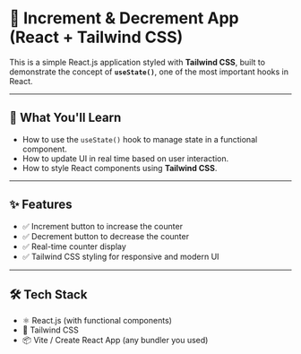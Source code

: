 # 🚀 Increment & Decrement App (React + Tailwind CSS)

This is a simple React.js application styled with **Tailwind CSS**, built to demonstrate the concept of **`useState()`**, one of the most important hooks in React.

---

## 🧠 What You'll Learn

- How to use the `useState()` hook to manage state in a functional component.
- How to update UI in real time based on user interaction.
- How to style React components using **Tailwind CSS**.

---

## ✨ Features

- ✅ Increment button to increase the counter
- ✅ Decrement button to decrease the counter
- ✅ Real-time counter display
- ✅ Tailwind CSS styling for responsive and modern UI

---

## 🛠 Tech Stack

- ⚛️ React.js (with functional components)
- 🎨 Tailwind CSS
- 📦 Vite / Create React App (any bundler you used)
